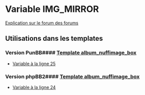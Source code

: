 # Variable IMG_MIRROR
[Explication sur le forum des forums](http://forum.forumactif.com/t294113-listing-des-variables#IMG_MIRROR)
## Utilisations dans les templates
### Version PunBB#### [Template album_nuffimage_box](punbb/album_nuffimage_box.md)
* [Variable à la ligne 25](../punbb/album_nuffimage_box.tpl#L25)
### Version phpBB2#### [Template album_nuffimage_box](subsilver/album_nuffimage_box.md)
* [Variable à la ligne 24](../subsilver/album_nuffimage_box.tpl#L24)